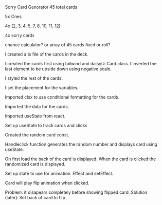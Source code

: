 Sorry Card Genorator
45 total cards

5x Ones

4x (2, 3, 4, 5, 7, 8, 10, 11, 12)

4x sorry cards

chance calculator? or array of 45 cards
fixed or roll?

I created a ts file of the cards in the deck.

I created the cards first using tailwind and daisyUi Card class. I inverted the last element to be upside down using negative scale.

I styled the rest of the cards.

I set the placement for the variables.

Imported clsx to use conditional formatting for the cards.

Imported the data for the cards.

Imported useState from react.

Set up useState to track cards and clicks

Created the random card const.

Handleclick function generates the random number and displays card using useState.

On first load the back of the card is displayed. When the card is clicked the randomized card is displayed.

Set up state to use for animation. Effect and setEffect.

Card will play flip animation when clicked.

Problem: it disapears completely before showing flipped card:
Solution (later): Set back of card to flip 